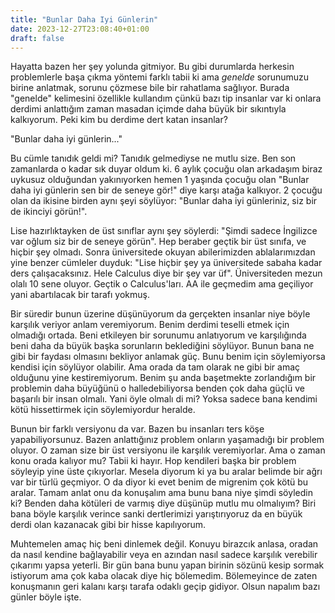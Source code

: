 ```yaml
---
title: "Bunlar Daha Iyi Günlerin"
date: 2023-12-27T23:08:40+01:00
draft: false
---
```


Hayatta bazen her şey yolunda gitmiyor. Bu gibi durumlarda herkesin problemlerle başa çıkma yöntemi farklı tabii ki ama _genelde_ sorunumuzu birine anlatmak, sorunu çözmese bile bir rahatlama sağlıyor. Burada "genelde" kelimesini özellikle kullandım çünkü bazı tip insanlar var ki onlara derdimi anlattığım zaman masadan içimde daha büyük bir sıkıntıyla kalkıyorum. Peki kim bu derdime dert katan insanlar?

"Bunlar daha iyi günlerin..."

Bu cümle tanıdık geldi mi? Tanıdık gelmediyse ne mutlu size. Ben son zamanlarda o kadar sık duyar oldum ki. 6 aylık çocuğu olan arkadaşım biraz uykusuz olduğundan yakınıyorken hemen 1 yaşında çocuğu olan "Bunlar daha iyi günlerin sen bir de seneye gör!" diye karşı atağa kalkıyor. 2 çocuğu olan da ikisine birden aynı şeyi söylüyor: "Bunlar daha iyi günleriniz, siz bir de ikinciyi görün!".

Lise hazırlıktayken de üst sınıflar aynı şey söylerdi: "Şimdi sadece İngilizce var oğlum siz bir de seneye görün". Hep beraber geçtik bir üst sınıfa, ve hiçbir şey olmadı. Sonra üniversitede okuyan abilerimizden ablalarımızdan yine benzer cümleler duyduk: "Lise hiçbir şey ya üniversitede sabaha kadar ders çalışacaksınız. Hele Calculus diye bir şey var üf". Üniversiteden mezun olalı 10 sene oluyor. Geçtik o Calculus'ları. AA ile geçmedim ama geçiliyor yani abartılacak bir tarafı yokmuş.

Bir süredir bunun üzerine düşünüyorum da gerçekten insanlar niye böyle karşılık veriyor anlam veremiyorum. Benim derdimi teselli etmek için olmadığı ortada. Beni etkileyen bir sorunumu anlatıyorum ve karşılığında beni daha da büyük başka sorunların beklediğini söylüyor. Bunun bana ne gibi bir faydası olmasını bekliyor anlamak güç. Bunu benim için söylemiyorsa kendisi için söylüyor olabilir. Ama orada da tam olarak ne gibi bir amaç olduğunu yine kestiremiyorum. Benim şu anda başetmekte zorlandığım bir problemin daha büyüğünü o halledebiliyorsa benden çok daha güçlü ve başarılı bir insan olmalı. Yani öyle olmalı di mi? Yoksa sadece bana kendimi kötü hissettirmek için söylemiyordur heralde.

Bunun bir farklı versiyonu da var. Bazen bu insanları ters köşe yapabiliyorsunuz. Bazen anlattığınız problem onların yaşamadığı bir problem oluyor. O zaman size bir üst versiyonu ile karşılık veremiyorlar. Ama o zaman konu orada kalıyor mu? Tabii ki hayır. Hop kendileri başka bir problem söyleyip yine üste çıkıyorlar. Mesela diyorum ki ya bu aralar belimde bir ağrı var bir türlü geçmiyor. O da diyor ki evet benim de migrenim çok kötü bu aralar. Tamam anlat onu da konuşalım ama bunu bana niye şimdi söyledin ki? Benden daha kötüleri de varmış diye düşünüp mutlu mu olmalıyım? Biri bana böyle karşılık verince sanki dertlerimizi yarıştırıyoruz da en büyük derdi olan kazanacak gibi bir hisse kapılıyorum.

Muhtemelen amaç hiç beni dinlemek değil. Konuyu birazcık anlasa, oradan da nasıl kendine bağlayabilir veya en azından nasıl sadece karşılık verebilir çıkarımı yapsa yeterli. Bir gün bana bunu yapan birinin sözünü kesip sormak istiyorum ama çok kaba olacak diye hiç bölemedim. Bölemeyince de zaten konuşmanın geri kalanı karşı tarafa odaklı geçip gidiyor. Olsun napalım bazı günler böyle işte.
